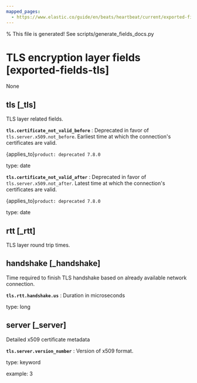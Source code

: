 ```yaml
---
mapped_pages:
  - https://www.elastic.co/guide/en/beats/heartbeat/current/exported-fields-tls.html
---
```


% This file is generated! See scripts/generate_fields_docs.py

# TLS encryption layer fields [exported-fields-tls]

None

## tls [_tls]

TLS layer related fields.

**`tls.certificate_not_valid_before`**
:   Deprecated in favor of `tls.server.x509.not_before`. Earliest time at which the connection's certificates are valid.

{applies_to}`product: deprecated 7.8.0`

type: date


**`tls.certificate_not_valid_after`**
:   Deprecated in favor of `tls.server.x509.not_after`. Latest time at which the connection's certificates are valid.

{applies_to}`product: deprecated 7.8.0`

type: date


## rtt [_rtt]

TLS layer round trip times.

## handshake [_handshake]

Time required to finish TLS handshake based on already available network connection.

**`tls.rtt.handshake.us`**
:   Duration in microseconds

type: long


## server [_server]

Detailed x509 certificate metadata

**`tls.server.version_number`**
:   Version of x509 format.

type: keyword

example: 3


